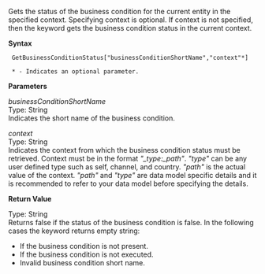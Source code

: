 Gets the status of the business condition for the current entity in the specified context. Specifying context is optional. If context is not specified, then the keyword gets the business condition status in the current context.

**Syntax**

	 GetBusinessConditionStatus["businessConditionShortName","context"*]

     * - Indicates an optional parameter.
	
**Parameters**

_businessConditionShortName_ <br />
Type: String <br />
Indicates the short name of the business condition.

_context_ <br />
Type: String <br />
Indicates the context from which the business condition status must be retrieved. Context must be in the format <i>"_type:_path"</i>. <i>"type"</i> can be any user defined type such as self, channel, and country. <i>"path"</i> is the actual value of the context. <i>"path"</i> and <i>"type"</i> are data model specific details and it is recommended to refer to your data model before specifying the details.

**Return Value**

Type: String <br />
Returns false if the status of the business condition is false.
In the following cases the keyword returns empty string:
* If the business condition is not present.
* If the business condition is not executed.
* Invalid business condition short name.<br/>